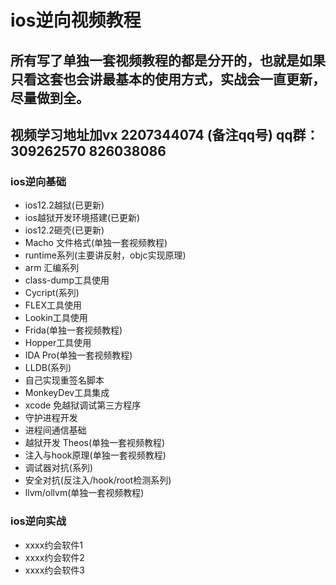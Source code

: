 # ios逆向视频教程
## 所有写了单独一套视频教程的都是分开的，也就是如果只看这套也会讲最基本的使用方式，实战会一直更新，尽量做到全。
## 视频学习地址加vx 2207344074  (备注qq号) qq群：309262570 826038086

### ios逆向基础
* ios12.2越狱(已更新)
* ios越狱开发环境搭建(已更新)
* ios12.2砸壳(已更新)
* Macho 文件格式(单独一套视频教程)
* runtime系列(主要讲反射，objc实现原理)
* arm 汇编系列
* class-dump工具使用
* Cycript(系列)
* FLEX工具使用
* Lookin工具使用
* Frida(单独一套视频教程)
* Hopper工具使用
* IDA Pro(单独一套视频教程)
* LLDB(系列)
* 自己实现重签名脚本
* MonkeyDev工具集成
* xcode 免越狱调试第三方程序
* 守护进程开发
* 进程间通信基础
* 越狱开发 Theos(单独一套视频教程)
* 注入与hook原理(单独一套视频教程)
* 调试器对抗(系列)
* 安全对抗(反注入/hook/root检测系列)
* llvm/ollvm(单独一套视频教程)
### ios逆向实战
* xxxx约会软件1
* xxxx约会软件2
* xxxx约会软件3

